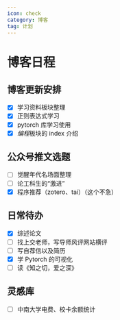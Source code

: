 ```yaml
---
icon: check
category: 博客
tag: 计划
---
```


# 博客日程

## 博客更新安排

- [x] 学习资料板块整理
- [x] 正则表达式学习
- [x] pytorch 库学习使用
- [x] *编程*板块的 index 介绍

## 公众号推文选题

- [ ] 觉醒年代名场面整理
- [ ] 论工科生的“激进”
- [x] 程序推荐（zotero、tai）（这个不急）

## 日常待办

- [x] 综述论文
- [ ] 找上交老师，写导师风评网站横评
- [ ] 写自荐信以及简历
- [x] 学 Pytorch 的可视化
- [ ] 读《知之切，爱之深》

## 灵感库

- [ ] 中南大学电费、校卡余额统计
